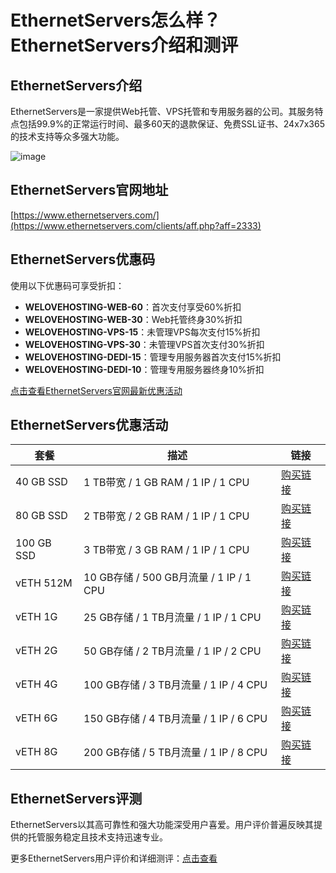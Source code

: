 # EthernetServers怎么样？EthernetServers介绍和测评

## EthernetServers介绍

EthernetServers是一家提供Web托管、VPS托管和专用服务器的公司。其服务特点包括99.9%的正常运行时间、最多60天的退款保证、免费SSL证书、24x7x365的技术支持等众多强大功能。

![image](https://github.com/palkthrn/EthernetServers/assets/169897257/cd3af8cb-7c5b-4d6a-b526-680c5619f743)

## EthernetServers官网地址

[https://www.ethernetservers.com/](https://www.ethernetservers.com/clients/aff.php?aff=2333)

## EthernetServers优惠码

使用以下优惠码可享受折扣：

- **WELOVEHOSTING-WEB-60**：首次支付享受60%折扣
- **WELOVEHOSTING-WEB-30**：Web托管终身30%折扣
- **WELOVEHOSTING-VPS-15**：未管理VPS每次支付15%折扣
- **WELOVEHOSTING-VPS-30**：未管理VPS首次支付30%折扣
- **WELOVEHOSTING-DEDI-15**：管理专用服务器首次支付15%折扣
- **WELOVEHOSTING-DEDI-10**：管理专用服务器终身10%折扣

[点击查看EthernetServers官网最新优惠活动](https://www.ethernetservers.com/clients/aff.php?aff=2333)

## EthernetServers优惠活动

| 套餐        | 描述                                 | 链接                                                                   |
| ----------- | ------------------------------------ | ---------------------------------------------------------------------- |
| 40 GB SSD   | 1 TB带宽 / 1 GB RAM / 1 IP / 1 CPU   | [购买链接](https://www.ethernetservers.com/clients/aff.php?aff=2333&a=add&pid=142) |
| 80 GB SSD   | 2 TB带宽 / 2 GB RAM / 1 IP / 1 CPU   | [购买链接](https://www.ethernetservers.com/clients/aff.php?aff=2333&a=add&pid=143) |
| 100 GB SSD  | 3 TB带宽 / 3 GB RAM / 1 IP / 1 CPU   | [购买链接](https://www.ethernetservers.com/clients/aff.php?aff=2333&a=add&pid=195) |
| vETH 512M   | 10 GB存储 / 500 GB月流量 / 1 IP / 1 CPU | [购买链接](https://www.ethernetservers.com/clients/aff.php?aff=2333&a=add&pid=47) |
| vETH 1G     | 25 GB存储 / 1 TB月流量 / 1 IP / 1 CPU  | [购买链接](https://www.ethernetservers.com/clients/aff.php?aff=2333&a=add&pid=177) |
| vETH 2G     | 50 GB存储 / 2 TB月流量 / 1 IP / 2 CPU  | [购买链接](https://www.ethernetservers.com/clients/aff.php?aff=2333&a=add&pid=178) |
| vETH 4G     | 100 GB存储 / 3 TB月流量 / 1 IP / 4 CPU | [购买链接](https://www.ethernetservers.com/clients/aff.php?aff=2333&a=add&pid=179) |
| vETH 6G     | 150 GB存储 / 4 TB月流量 / 1 IP / 6 CPU | [购买链接](https://www.ethernetservers.com/clients/aff.php?aff=2333&a=add&pid=254) |
| vETH 8G     | 200 GB存储 / 5 TB月流量 / 1 IP / 8 CPU | [购买链接](https://www.ethernetservers.com/clients/aff.php?aff=2333&a=add&pid=255) |

## EthernetServers评测

EthernetServers以其高可靠性和强大功能深受用户喜爱。用户评价普遍反映其提供的托管服务稳定且技术支持迅速专业。

更多EthernetServers用户评价和详细测评：[点击查看](https://www.ethernetservers.com/clients/aff.php?aff=2333)
